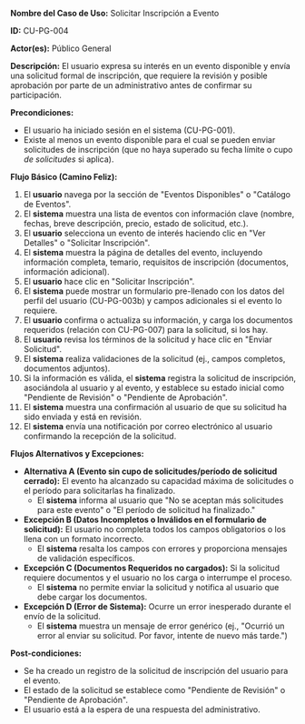 **Nombre del Caso de Uso:** Solicitar Inscripción a Evento

**ID:** CU-PG-004

**Actor(es):** Público General

**Descripción:** El usuario expresa su interés en un evento disponible y envía una solicitud formal de inscripción, que requiere la revisión y posible aprobación por parte de un administrativo antes de confirmar su participación.

**Precondiciones:**

* El usuario ha iniciado sesión en el sistema (CU-PG-001).
* Existe al menos un evento disponible para el cual se pueden enviar solicitudes de inscripción (que no haya superado su fecha límite o cupo *de solicitudes* si aplica).

**Flujo Básico (Camino Feliz):**

1. El **usuario** navega por la sección de "Eventos Disponibles" o "Catálogo de Eventos".
2. El **sistema** muestra una lista de eventos con información clave (nombre, fechas, breve descripción, precio, estado de solicitud, etc.).
3. El **usuario** selecciona un evento de interés haciendo clic en "Ver Detalles" o "Solicitar Inscripción".
4. El **sistema** muestra la página de detalles del evento, incluyendo información completa, temario, requisitos de inscripción (documentos, información adicional).
5. El **usuario** hace clic en "Solicitar Inscripción".
6. El **sistema** puede mostrar un formulario pre-llenado con los datos del perfil del usuario (CU-PG-003b) y campos adicionales si el evento lo requiere.
7. El **usuario** confirma o actualiza su información, y carga los documentos requeridos (relación con CU-PG-007) para la solicitud, si los hay.
8. El **usuario** revisa los términos de la solicitud y hace clic en "Enviar Solicitud".
9. El **sistema** realiza validaciones de la solicitud (ej., campos completos, documentos adjuntos).
10. Si la información es válida, el **sistema** registra la solicitud de inscripción, asociándola al usuario y al evento, y establece su estado inicial como "Pendiente de Revisión" o "Pendiente de Aprobación".
11. El **sistema** muestra una confirmación al usuario de que su solicitud ha sido enviada y está en revisión.
12. El **sistema** envía una notificación por correo electrónico al usuario confirmando la recepción de la solicitud.

**Flujos Alternativos y Excepciones:**

* **Alternativa A (Evento sin cupo de solicitudes/período de solicitud cerrado):** El evento ha alcanzado su capacidad máxima de solicitudes o el período para solicitarlas ha finalizado.
  + El **sistema** informa al usuario que "No se aceptan más solicitudes para este evento" o "El período de solicitud ha finalizado."
* **Excepción B (Datos Incompletos o Inválidos en el formulario de solicitud):** El usuario no completa todos los campos obligatorios o los llena con un formato incorrecto.
  + El **sistema** resalta los campos con errores y proporciona mensajes de validación específicos.
* **Excepción C (Documentos Requeridos no cargados):** Si la solicitud requiere documentos y el usuario no los carga o interrumpe el proceso.
  + El **sistema** no permite enviar la solicitud y notifica al usuario que debe cargar los documentos.
* **Excepción D (Error de Sistema):** Ocurre un error inesperado durante el envío de la solicitud.
  + El **sistema** muestra un mensaje de error genérico (ej., "Ocurrió un error al enviar su solicitud. Por favor, intente de nuevo más tarde.")

**Post-condiciones:**

* Se ha creado un registro de la solicitud de inscripción del usuario para el evento.
* El estado de la solicitud se establece como "Pendiente de Revisión" o "Pendiente de Aprobación".
* El usuario está a la espera de una respuesta del administrativo.